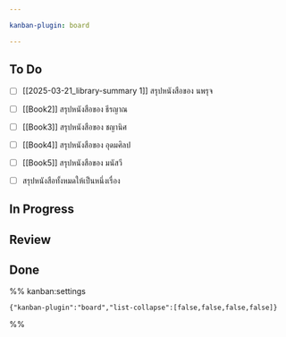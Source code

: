 ```yaml
---

kanban-plugin: board

---
```


## To Do

- [ ] [[2025-03-21_library-summary 1]] สรุปหนังสือของ นพรุจ
- [ ] [[Book2]] สรุปหนังสือของ ธีรญาณ
- [ ] [[Book3]] สรุปหนังสือของ ชญานิศ
- [ ] [[Book4]] สรุปหนังสือของ อุดมศิลป
- [ ] [[Book5]] สรุปหนังสือของ มนัสวี
- [ ] สรุปหนังสือทั้งหมดให้เป็นหนึ่งเรื่อง


## In Progress



## Review



## Done





%% kanban:settings
```
{"kanban-plugin":"board","list-collapse":[false,false,false,false]}
```
%%